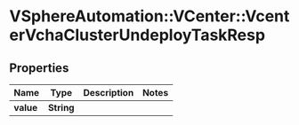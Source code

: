 # VSphereAutomation::VCenter::VcenterVchaClusterUndeployTaskResp

## Properties
Name | Type | Description | Notes
------------ | ------------- | ------------- | -------------
**value** | **String** |  | 


